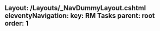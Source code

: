 Layout: /Layouts/_NavDummyLayout.cshtml
eleventyNavigation:
  key: RM Tasks
  parent: root
  order: 1
---

